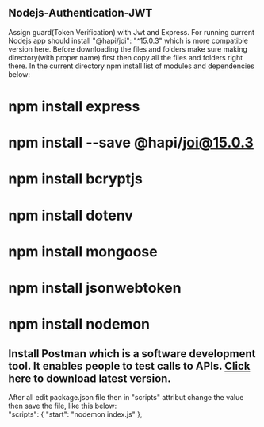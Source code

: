 ## Nodejs-Authentication-JWT
Assign guard(Token Verification) with Jwt and Express.
For running current Nodejs app should install "@hapi/joi": "^15.0.3" which is more compatible version here. 
Before downloading the files and folders make sure making directory(with proper name) first then copy all the files and folders right there.
In the current directory npm install list of modules and dependencies below:
# npm install express
# npm install --save @hapi/joi@15.0.3
# npm install bcryptjs
# npm install dotenv
# npm install mongoose
# npm install jsonwebtoken
# npm install nodemon

## Install Postman which is a software development tool. It enables people to test calls to APIs. <a href="https://www.postman.com/downloads/" target="_blank">Click</a> here to download latest version.

After all edit package.json file then in "scripts" attribut change the value then save the file, like this below:  
"scripts": {
    "start": "nodemon index.js"
  },
